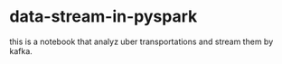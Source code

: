 # data-stream-in-pyspark
this is a notebook that analyz uber transportations and stream them by kafka. 
